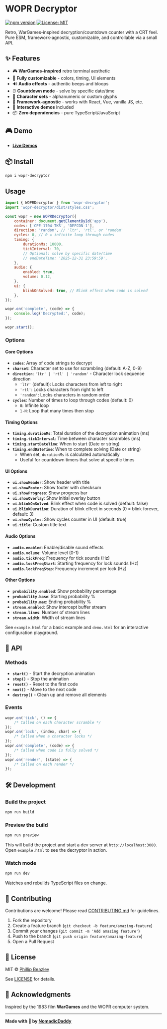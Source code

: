 # WOPR Decryptor

[![npm version](https://badge.fury.io/js/wopr-decryptor.svg)](https://www.npmjs.com/package/wopr-decryptor)
[![License: MIT](https://img.shields.io/badge/License-MIT-yellow.svg)](https://opensource.org/licenses/MIT)

Retro, WarGames-inspired decryption/countdown counter with a CRT feel. Pure ESM, framework-agnostic, customizable, and controllable via a small API.

## ✨ Features

- 🎮 **WarGames-inspired** retro terminal aesthetic
- 🎨 **Fully customizable** - colors, timing, UI elements
- 🔊 **Audio effects** - authentic beeps and bloops
- ⏰ **Countdown mode** - solve by specific date/time
- 🎯 **Character sets** - alphanumeric or custom glyphs
- 📱 **Framework-agnostic** - works with React, Vue, vanilla JS, etc.
- 🎪 **Interactive demos** included
- 📦 **Zero dependencies** - pure TypeScript/JavaScript

## 🎮 Demo

- **[Live Demos](https://nomadicdaddy.github.io/wopr-decryptor)**

## 📦 Install

```bash
npm i wopr-decryptor
```

## Usage

```javascript
import { WOPRDecryptor } from 'wopr-decryptor';
import 'wopr-decryptor/dist/styles.css';

const wopr = new WOPRDecryptor({
	container: document.getElementById('app'),
	codes: ['CPE-1704-TKS', 'DEFCON-1'],
	direction: 'random', // 'ltr', 'rtl', or 'random'
	cycles: 0, // 0 = infinite loop through codes
	timing: {
		durationMs: 10000,
		tickInterval: 70,
		// Optional: solve by specific date/time
		// endDateTime: '2025-12-31 23:59:59',
	},
	audio: {
		enabled: true,
		volume: 0.12,
	},
	ui: {
		blinkOnSolved: true, // Blink effect when code is solved
	},
});

wopr.on('complete', (code) => {
	console.log('Decrypted:', code);
});

wopr.start();
```

### Options

#### Core Options

- **`codes`**: Array of code strings to decrypt
- **`charset`**: Character set to use for scrambling (default: A-Z, 0-9)
- **`direction`**: `'ltr' | 'rtl' | 'random'` - Character lock sequence direction
    - `'ltr'` (default): Locks characters from left to right
    - `'rtl'`: Locks characters from right to left
    - `'random'`: Locks characters in random order
- **`cycles`**: Number of times to loop through codes (default: 0)
    - `0`: Infinite loop
    - `1-N`: Loop that many times then stop

#### Timing Options

- **`timing.durationMs`**: Total duration of the decryption animation (ms)
- **`timing.tickInterval`**: Time between character scrambles (ms)
- **`timing.startDateTime`**: When to start (Date or string)
- **`timing.endDateTime`**: When to complete solving (Date or string)
    - When set, `durationMs` is calculated automatically
    - Useful for countdown timers that solve at specific times

#### UI Options

- **`ui.showHeader`**: Show header with title
- **`ui.showFooter`**: Show footer with checksum
- **`ui.showProgress`**: Show progress bar
- **`ui.showOverlay`**: Show initial overlay button
- **`ui.blinkOnSolved`**: Blink effect when code is solved (default: false)
- **`ui.blinkDuration`**: Duration of blink effect in seconds (0 = blink forever, default: 3)
- **`ui.showCycles`**: Show cycles counter in UI (default: true)
- **`ui.title`**: Custom title text

#### Audio Options

- **`audio.enabled`**: Enable/disable sound effects
- **`audio.volume`**: Volume level (0-1)
- **`audio.tickFreq`**: Frequency for tick sounds (Hz)
- **`audio.lockFreqStart`**: Starting frequency for lock sounds (Hz)
- **`audio.lockFreqStep`**: Frequency increment per lock (Hz)

#### Other Options

- **`probability.enabled`**: Show probability percentage
- **`probability.base`**: Starting probability %
- **`probability.max`**: Ending probability %
- **`stream.enabled`**: Show intercept buffer stream
- **`stream.lines`**: Number of stream lines
- **`stream.width`**: Width of stream lines

See `example.html` for a basic example and `demo.html` for an interactive configuration playground.

## 🎯 API

### Methods

- **`start()`** - Start the decryption animation
- **`stop()`** - Stop the animation
- **`reset()`** - Reset to the first code
- **`next()`** - Move to the next code
- **`destroy()`** - Clean up and remove all elements

### Events

```javascript
wopr.on('tick', () => {
	/* Called on each character scramble */
});
wopr.on('lock', (index, char) => {
	/* Called when a character locks */
});
wopr.on('complete', (code) => {
	/* Called when code is fully solved */
});
wopr.on('render', (state) => {
	/* Called on each render */
});
```

## 🛠️ Development

### Build the project

```bash
npm run build
```

### Preview the build

```bash
npm run preview
```

This will build the project and start a dev server at `http://localhost:3000`. Open `example.html` to see the decryptor in action.

### Watch mode

```bash
npm run dev
```

Watches and rebuilds TypeScript files on change.

## 🤝 Contributing

Contributions are welcome! Please read [CONTRIBUTING.md](CONTRIBUTING.md) for guidelines.

1. Fork the repository
2. Create a feature branch (`git checkout -b feature/amazing-feature`)
3. Commit your changes (`git commit -m 'Add amazing feature'`)
4. Push to the branch (`git push origin feature/amazing-feature`)
5. Open a Pull Request

## 📝 License

MIT © [Phillip Beazley](https://github.com/NomadicDaddy)

See [LICENSE](LICENSE) for details.

## 🙏 Acknowledgments

Inspired by the 1983 film **WarGames** and the WOPR computer system.

---

**Made with 💚 by [NomadicDaddy](https://github.com/NomadicDaddy)**
